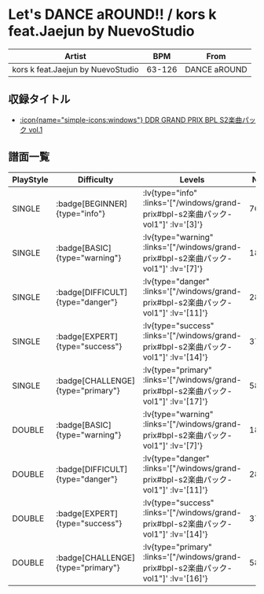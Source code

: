 # Let's DANCE aROUND!! / kors k feat.Jaejun by NuevoStudio

|Artist|BPM|From|
|------|---|----|
|kors k feat.Jaejun by NuevoStudio|63-126|DANCE aROUND|

## 収録タイトル

- [ :icon{name="simple-icons:windows"} DDR GRAND PRIX BPL S2楽曲パック vol.1](/windows/grand-prix#bpl-s2楽曲パック-vol1)

## 譜面一覧

|PlayStyle|Difficulty|Levels|Notes|Movie|
|---------|----------|------|-----|-----|
|SINGLE| :badge[BEGINNER]{type="info"} | :lv{type="info" :links='["/windows/grand-prix#bpl-s2楽曲パック-vol1"]' :lv='[3]'} |76/13||
|SINGLE| :badge[BASIC]{type="warning"} | :lv{type="warning" :links='["/windows/grand-prix#bpl-s2楽曲パック-vol1"]' :lv='[7]'} |184/58||
|SINGLE| :badge[DIFFICULT]{type="danger"} | :lv{type="danger" :links='["/windows/grand-prix#bpl-s2楽曲パック-vol1"]' :lv='[11]'} |283/68||
|SINGLE| :badge[EXPERT]{type="success"} | :lv{type="success" :links='["/windows/grand-prix#bpl-s2楽曲パック-vol1"]' :lv='[14]'} |379/92||
|SINGLE| :badge[CHALLENGE]{type="primary"} | :lv{type="primary" :links='["/windows/grand-prix#bpl-s2楽曲パック-vol1"]' :lv='[17]'} |582/15||
|DOUBLE| :badge[BASIC]{type="warning"} | :lv{type="warning" :links='["/windows/grand-prix#bpl-s2楽曲パック-vol1"]' :lv='[7]'} |184/56||
|DOUBLE| :badge[DIFFICULT]{type="danger"} | :lv{type="danger" :links='["/windows/grand-prix#bpl-s2楽曲パック-vol1"]' :lv='[11]'} |283/69||
|DOUBLE| :badge[EXPERT]{type="success"} | :lv{type="success" :links='["/windows/grand-prix#bpl-s2楽曲パック-vol1"]' :lv='[14]'} |378/90||
|DOUBLE| :badge[CHALLENGE]{type="primary"} | :lv{type="primary" :links='["/windows/grand-prix#bpl-s2楽曲パック-vol1"]' :lv='[16]'} |582/15||
